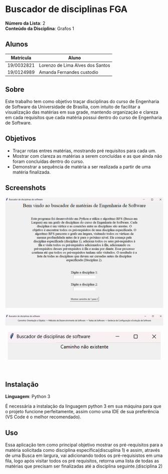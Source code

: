 
# Buscador de disciplinas FGA

**Número da Lista**: 2<br>
**Conteúdo da Disciplina**: Grafos 1<br>

## Alunos
|Matrícula | Aluno |
| -- | -- |
| 19/0032821  |  Lorenzo de Lima Alves dos Santos |
| 19/0124989  |  Amanda Fernandes custodio |

## Sobre 
Este trabalho tem como objetivo traçar disciplinas do curso de Engenharia de Software da Universidade de Brasília, com intuito de facilitar a visualização das matérias em sua grade, mantendo organização e clareza em cada requisitos que cada matéria possui dentro do curso de Engenharia de Software.

## Objetivos 

-  Traçar rotas entres matérias, mostrando pré requisitos para cada um.<br>
-  Mostrar com clareza as matérias a serem concluídas e as que ainda não foram concluídas dentro do curso. <br>
-  Demonstrar a sequência de matéria a ser realizada a partir de uma matéria finalizada.<br>

## Screenshots
<p align="center">
 <img src= assets/BuscadorMaterias.jpg alt="Buscador de disciplinas FGA"/>  <br> <br>
 <img src= assets/ListaMaterias.jpg alt="Buscador de disciplinas FGA"/>  <br> <br>
 <img src= assets/CaminhoNaoExiste.jpeg alt="Buscador de disciplinas FGA"/>  <br> <br> <br>
</p>

## Instalação 
**Linguagem**: Python 3<br>

É necessária a instalação da linguagem python 3 em sua máquina para que o projeto funcione perfeitamente, assim como uma IDE de sua preferência (VS Code é o melhor recomendado).

## Uso 
Essa aplicação tem como principal objetivo mostrar os pré-requisitos para a matéria solicitada como disciplina específica(discuplina 1) e assim, através de uma Busca em largura, vai adicionando todos os pré-requisistos em uma fila, logo após visitar todos os pré requisitos, retorna uma lista de todas as matérias que precisam ser finalizadas até a disciplina seguinte.(disciplina 2)
